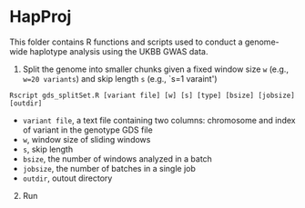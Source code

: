 # HapProj

This folder contains R functions and scripts used to conduct a genome-wide haplotype analysis using the UKBB GWAS data. 


1. Split the genome into smaller chunks given a fixed window size `w` (e.g., `w=20 variants`) and skip length `s` (e.g., `s=1 varaint') 
 
```
Rscript gds_splitSet.R [variant file] [w] [s] [type] [bsize] [jobsize] [outdir]
```   

* `variant file`, a text file containing two columns: chromosome and index of variant in the genotype GDS file
* `w`, window size of sliding windows 
* `s`, skip length
* `bsize`, the number of windows analyzed in a batch
* `jobsize`, the number of batches in a single job
* `outdir`, outout directory

2. Run 

